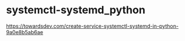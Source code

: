 # systemctl-systemd_python


https://towardsdev.com/create-service-systemctl-systemd-in-python-9a0e8b5ab6ae
